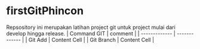 # firstGitPhincon
Repsository ini merupakan latihan project git untuk project mulai dari develop hingga release. 
| Command GIT   | comment       |
| ------------- | ------------- |
| Git Add    | Content Cell  |
| Git Branch | Content Cell  |
